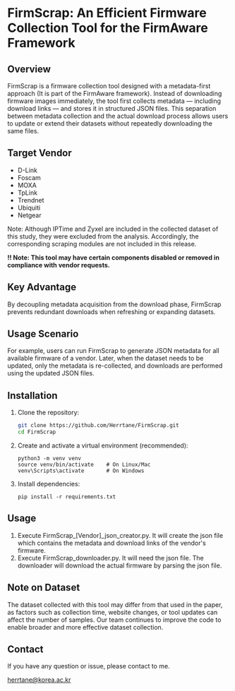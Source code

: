 # FirmScrap: An Efficient Firmware Collection Tool for the FirmAware Framework

## Overview

FirmScrap is a firmware collection tool designed with a metadata-first approach (It is part of the FirmAware framework). Instead of downloading firmware images immediately, the tool first collects metadata — including download links — and stores it in structured JSON files. This separation between metadata collection and the actual download process allows users to update or extend their datasets without repeatedly downloading the same files.

## Target Vendor

- D-Link
- Foscam
- MOXA
- TpLink
- Trendnet
- Ubiquiti
- Netgear

Note: Although IPTime and Zyxel are included in the collected dataset of this study, they were excluded from the analysis. Accordingly, the corresponding scraping modules are not included in this release.

**!! Note: This tool may have certain components disabled or removed in compliance with vendor requests.**

## Key Advantage

By decoupling metadata acquisition from the download phase, FirmScrap prevents redundant downloads when refreshing or expanding datasets.

## Usage Scenario

For example, users can run FirmScrap to generate JSON metadata for all available firmware of a vendor. Later, when the dataset needs to be updated, only the metadata is re-collected, and downloads are performed  using the updated JSON files.

## Installation

1. Clone the repository:
   ```bash
   git clone https://github.com/Herrtane/FirmScrap.git
   cd FirmScrap
   ```

2. Create and activate a virtual environment (recommended):
    ```
    python3 -m venv venv
    source venv/bin/activate    # On Linux/Mac
    venv\Scripts\activate       # On Windows
    ```

3. Install dependencies:
    ```
    pip install -r requirements.txt
    ```

## Usage

1. Execute FirmScrap_[Vendor]_json_creator.py. It will create the json file which contains the metadata and download links of the vendor's firmware.
2. Execute FirmScrap_downloader.py. It will need the json file. The downloader will download the actual firmware by parsing the json file.

## Note on Dataset

The dataset collected with this tool may differ from that used in the paper, as factors such as collection time, website changes, or tool updates can affect the number of samples.
Our team continues to improve the code to enable broader and more effective dataset collection.

## Contact

If you have any question or issue, please contact to me.

herrtane@korea.ac.kr










